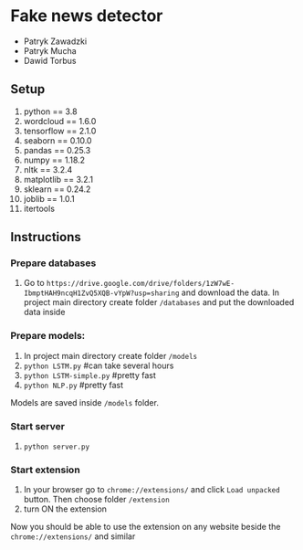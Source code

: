 # Fake news detector 
- Patryk Zawadzki
- Patryk Mucha 
- Dawid Torbus

## Setup
1. python == 3.8
2. wordcloud == 1.6.0
3. tensorflow == 2.1.0
4. seaborn == 0.10.0
5. pandas == 0.25.3
6. numpy == 1.18.2
7. nltk == 3.2.4
8. matplotlib == 3.2.1
9. sklearn == 0.24.2
10. joblib == 1.0.1
11. itertools

## Instructions

### Prepare databases 
1. Go to `https://drive.google.com/drive/folders/1zW7wE-IbmptHAH9ncqH1ZvQ5XQB-vYpW?usp=sharing`
and download the data. In project main directory create folder `/databases` and put the downloaded data inside
   
### Prepare models:
1.  In project main directory create folder `/models`
2. `python LSTM.py` #can take several hours
3. `python LSTM-simple.py` #pretty fast
4. `python NLP.py` #pretty fast

Models are saved inside `/models` folder.

### Start server
1. `python server.py`

### Start extension
1. In your browser go to `chrome://extensions/` and click `Load unpacked` button. Then choose folder `/extension`
2. turn ON the extension

Now you should be able to use the extension on any website beside the `chrome://extensions/` and similar


